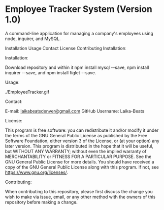 # Employee Tracker System (Version 1.0)

A command-line application for managing a company's employees using node, inquirer, and MySQL.

 Installation
 Usage
 Contact
 License
 Contributing
 Installation:

 Installation:
 
 Download repository and within it  npm install mysql --save, npm install inquirer --save, and npm install figlet --save.

 Usage:

./EmployeeTracker.gif


 Contact:

 E-mail: laikabeatsdenver@gmail.com GitHub Username: Laika-Beats

 License:

 This program is free software: you can redistribute it and/or modify it under the terms of the GNU General Public License as published by the Free Software Foundation, either version 3 of the License, or (at your option) any later version. This program is distributed in the hope that it will be useful, but WITHOUT ANY WARRANTY; without even the implied warranty of MERCHANTABILITY or FITNESS FOR A PARTICULAR PURPOSE. See the GNU General Public License for more details. You should have received a copy of the GNU General Public License along with this program. If not, see https://www.gnu.org/licenses/.

 Contributing:

 When contributing to this repository, please first discuss the change you wish to make via issue, email, or any other method with the owners of this repository before making a change.
